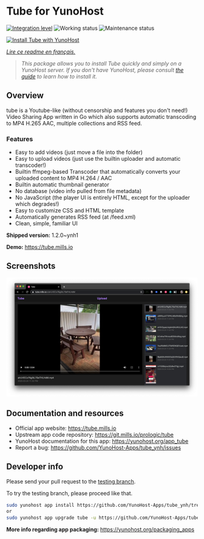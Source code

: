 <!--
N.B.: This README was automatically generated by https://github.com/YunoHost/apps/tree/master/tools/README-generator
It shall NOT be edited by hand.
-->

# Tube for YunoHost

[![Integration level](https://dash.yunohost.org/integration/tube.svg)](https://dash.yunohost.org/appci/app/tube) ![Working status](https://ci-apps.yunohost.org/ci/badges/tube.status.svg) ![Maintenance status](https://ci-apps.yunohost.org/ci/badges/tube.maintain.svg)

[![Install Tube with YunoHost](https://install-app.yunohost.org/install-with-yunohost.svg)](https://install-app.yunohost.org/?app=tube)

*[Lire ce readme en français.](./README_fr.md)*

> *This package allows you to install Tube quickly and simply on a YunoHost server.
If you don't have YunoHost, please consult [the guide](https://yunohost.org/#/install) to learn how to install it.*

## Overview

tube is a Youtube-like (without censorship and features you don't need!) Video Sharing App written in Go which also supports automatic transcoding to MP4 H.265 AAC, multiple collections and RSS feed.

### Features

- Easy to add videos (just move a file into the folder)
- Easy to upload videos (just use the builtin uploader and automatic transcoder!)
- Builtin ffmpeg-based Transcoder that automatically converts your uploaded content to MP4 H.264 / AAC
- Builtin automatic thumbnail generator
- No database (video info pulled from file metadata)
- No JavaScript (the player UI is entirely HTML, except for the uploader which degrades!)
- Easy to customize CSS and HTML template
- Automatically generates RSS feed (at /feed.xml)
- Clean, simple, familiar UI


**Shipped version:** 1.2.0~ynh1

**Demo:** https://tube.mills.io

## Screenshots

![Screenshot of Tube](./doc/screenshots/screenshot.png)

## Documentation and resources

* Official app website: <https://tube.mills.io>
* Upstream app code repository: <https://git.mills.io/prologic/tube>
* YunoHost documentation for this app: <https://yunohost.org/app_tube>
* Report a bug: <https://github.com/YunoHost-Apps/tube_ynh/issues>

## Developer info

Please send your pull request to the [testing branch](https://github.com/YunoHost-Apps/tube_ynh/tree/testing).

To try the testing branch, please proceed like that.

``` bash
sudo yunohost app install https://github.com/YunoHost-Apps/tube_ynh/tree/testing --debug
or
sudo yunohost app upgrade tube -u https://github.com/YunoHost-Apps/tube_ynh/tree/testing --debug
```

**More info regarding app packaging:** <https://yunohost.org/packaging_apps>
